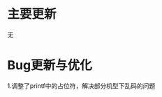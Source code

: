 <!--
 * @Author: GitTianxun163 tianxunwx@163.com
 * @Date: 2022-11-19 12:19:31
 * @LastEditors: GitTianxun163 tianxunwx@163.com
 * @LastEditTime: 2022-11-19 14:12:43
 * @FilePath: \FriendWar\UpdateLogs\inside-1101.md
 * @Description: 这是默认设置,请设置`customMade`, 打开koroFileHeader查看配置 进行设置: https://github.com/OBKoro1/koro1FileHeader/wiki/%E9%85%8D%E7%BD%AE
-->
# 主要更新
无<br>

# Bug更新与优化
1.调整了printf中的占位符，解决部分机型下乱码的问题<br>
